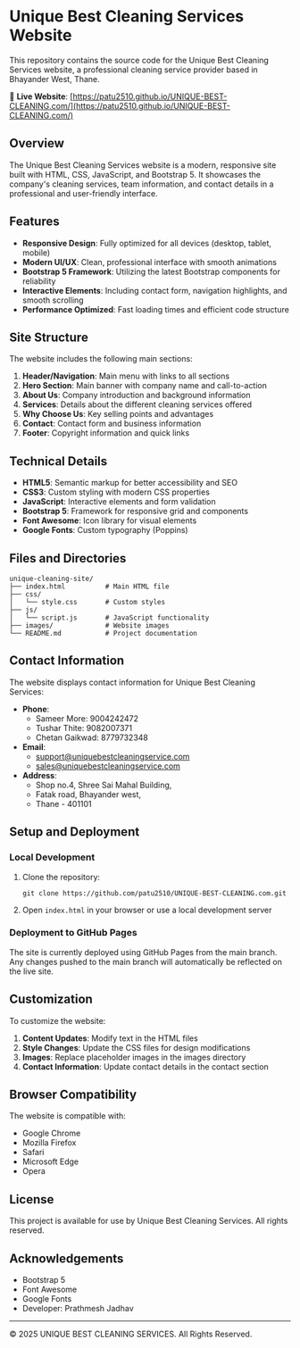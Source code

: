 # Unique Best Cleaning Services Website

This repository contains the source code for the Unique Best Cleaning Services website, a professional cleaning service provider based in Bhayander West, Thane.

🔗 **Live Website**: [https://patu2510.github.io/UNIQUE-BEST-CLEANING.com/](https://patu2510.github.io/UNIQUE-BEST-CLEANING.com/)

## Overview

The Unique Best Cleaning Services website is a modern, responsive site built with HTML, CSS, JavaScript, and Bootstrap 5. It showcases the company's cleaning services, team information, and contact details in a professional and user-friendly interface.

## Features

- **Responsive Design**: Fully optimized for all devices (desktop, tablet, mobile)
- **Modern UI/UX**: Clean, professional interface with smooth animations
- **Bootstrap 5 Framework**: Utilizing the latest Bootstrap components for reliability
- **Interactive Elements**: Including contact form, navigation highlights, and smooth scrolling
- **Performance Optimized**: Fast loading times and efficient code structure

## Site Structure

The website includes the following main sections:

1. **Header/Navigation**: Main menu with links to all sections
2. **Hero Section**: Main banner with company name and call-to-action
3. **About Us**: Company introduction and background information
4. **Services**: Details about the different cleaning services offered
5. **Why Choose Us**: Key selling points and advantages
6. **Contact**: Contact form and business information
7. **Footer**: Copyright information and quick links

## Technical Details

- **HTML5**: Semantic markup for better accessibility and SEO
- **CSS3**: Custom styling with modern CSS properties
- **JavaScript**: Interactive elements and form validation
- **Bootstrap 5**: Framework for responsive grid and components
- **Font Awesome**: Icon library for visual elements
- **Google Fonts**: Custom typography (Poppins)

## Files and Directories

```
unique-cleaning-site/
├── index.html          # Main HTML file
├── css/
│   └── style.css       # Custom styles
├── js/
│   └── script.js       # JavaScript functionality
├── images/             # Website images
└── README.md           # Project documentation
```

## Contact Information

The website displays contact information for Unique Best Cleaning Services:

- **Phone**: 
  - Sameer More: 9004242472
  - Tushar Thite: 9082007371
  - Chetan Gaikwad: 8779732348
- **Email**: 
  - support@uniquebestcleaningservice.com
  - sales@uniquebestcleaningservice.com
- **Address**: 
  - Shop no.4, Shree Sai Mahal Building,
  - Fatak road, Bhayander west,
  - Thane - 401101

## Setup and Deployment

### Local Development

1. Clone the repository:
   ```
   git clone https://github.com/patu2510/UNIQUE-BEST-CLEANING.com.git
   ```
2. Open `index.html` in your browser or use a local development server

### Deployment to GitHub Pages

The site is currently deployed using GitHub Pages from the main branch. Any changes pushed to the main branch will automatically be reflected on the live site.

## Customization

To customize the website:

1. **Content Updates**: Modify text in the HTML files
2. **Style Changes**: Update the CSS files for design modifications
3. **Images**: Replace placeholder images in the images directory
4. **Contact Information**: Update contact details in the contact section

## Browser Compatibility

The website is compatible with:
- Google Chrome
- Mozilla Firefox
- Safari
- Microsoft Edge
- Opera

## License

This project is available for use by Unique Best Cleaning Services. All rights reserved.

## Acknowledgements

- Bootstrap 5
- Font Awesome
- Google Fonts
- Developer: Prathmesh Jadhav

---

© 2025 UNIQUE BEST CLEANING SERVICES. All Rights Reserved.

